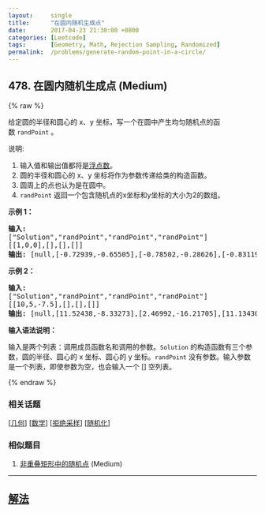 ```yaml
---
layout:     single
title:      "在圆内随机生成点"
date:       2017-04-23 21:30:00 +0800
categories: [Leetcode]
tags:       [Geometry, Math, Rejection Sampling, Randomized]
permalink:  /problems/generate-random-point-in-a-circle/
---
```


## 478. 在圆内随机生成点 (Medium)

{% raw %}

<p>给定圆的半径和圆心的 x、y 坐标，写一个在圆中产生均匀随机点的函数&nbsp;<code>randPoint</code>&nbsp;。</p>

<p>说明:</p>

<ol>
	<li>输入值和输出值都将是<a href="https://baike.baidu.com/item/%E6%B5%AE%E7%82%B9%E6%95%B0/6162520">浮点数</a>。</li>
	<li>圆的半径和圆心的 x、y 坐标将作为参数传递给类的构造函数。</li>
	<li>圆周上的点也认为是在圆中。</li>
	<li><code>randPoint</code>&nbsp;返回一个包含随机点的x坐标和y坐标的大小为2的数组。</li>
</ol>

<p><strong>示例 1：</strong></p>

<pre>
<strong>输入: 
</strong>[&quot;Solution&quot;,&quot;randPoint&quot;,&quot;randPoint&quot;,&quot;randPoint&quot;]
[[1,0,0],[],[],[]]
<strong>输出: </strong>[null,[-0.72939,-0.65505],[-0.78502,-0.28626],[-0.83119,-0.19803]]
</pre>

<p><strong>示例 2：</strong></p>

<pre>
<strong>输入: 
</strong>[&quot;Solution&quot;,&quot;randPoint&quot;,&quot;randPoint&quot;,&quot;randPoint&quot;]
[[10,5,-7.5],[],[],[]]
<strong>输出: </strong>[null,[11.52438,-8.33273],[2.46992,-16.21705],[11.13430,-12.42337]]</pre>

<p><strong>输入语法说明：</strong></p>

<p>输入是两个列表：调用成员函数名和调用的参数。<code>Solution</code>&nbsp;的构造函数有三个参数，圆的半径、圆心的 x 坐标、圆心的 y 坐标。<code>randPoint</code>&nbsp;没有参数。输入参数是一个列表，即使参数为空，也会输入一个 [] 空列表。</p>

{% endraw %}

### 相关话题
  [[几何](https://github.com/openset/leetcode/tree/master/tag/geometry/README.md)]
  [[数学](https://github.com/openset/leetcode/tree/master/tag/math/README.md)]
  [[拒绝采样](https://github.com/openset/leetcode/tree/master/tag/rejection-sampling/README.md)]
  [[随机化](https://github.com/openset/leetcode/tree/master/tag/randomized/README.md)]

### 相似题目
  1. [非重叠矩形中的随机点](/problems/random-point-in-non-overlapping-rectangles) (Medium)

---

## [解法](https://github.com/openset/leetcode/tree/master/problems/generate-random-point-in-a-circle)
